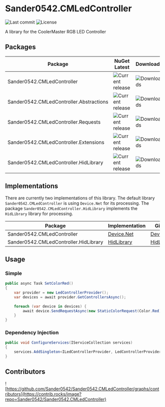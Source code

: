 # Sander0542.CMLedController
![Last commit](https://img.shields.io/github/last-commit/Sander0542/Sander0542.CMLedController?style=for-the-badge)
![License](https://img.shields.io/github/license/Sander0542/Sander0542.CMLedController?style=for-the-badge)

A library for the CoolerMaster RGB LED Controller

## Packages

| Package | NuGet Latest | Downloads |
|---------|--------------|-----------|
| Sander0542.CMLedController | ![Current release](https://img.shields.io/nuget/v/Sander0542.CMLedController) | ![Downloads](https://img.shields.io/nuget/dt/Sander0542.CMLedController) |
| Sander0542.CMLedController.Abstractions | ![Current release](https://img.shields.io/nuget/v/Sander0542.CMLedController.Abstractions) | ![Downloads](https://img.shields.io/nuget/dt/Sander0542.CMLedController.Abstractions) |
| Sander0542.CMLedController.Requests | ![Current release](https://img.shields.io/nuget/v/Sander0542.CMLedController.Requests) | ![Downloads](https://img.shields.io/nuget/dt/Sander0542.CMLedController.Requests) |
| Sander0542.CMLedController.Extensions | ![Current release](https://img.shields.io/nuget/v/Sander0542.CMLedController.Extensions) | ![Downloads](https://img.shields.io/nuget/dt/Sander0542.CMLedController.Extensions) |
| Sander0542.CMLedController.HidLibrary | ![Current release](https://img.shields.io/nuget/v/Sander0542.CMLedController.HidLibrary) | ![Downloads](https://img.shields.io/nuget/dt/Sander0542.CMLedController.HidLibrary) |

## Implementations

There are currently two implementations of this library. The default library `Sander0542.CMLedController` is using `Device.Net` for its processing. The package `Sander0542.CMLedController.HidLibrary` implements the `HidLibrary` library for processing.

| Package | Implementation | GitHub |
|---------|----------------|--------|
| Sander0542.CMLedController | [Device.Net](https://www.nuget.org/packages/Device.Net) | [Device.Net](https://github.com/MelbourneDeveloper/Device.Net) |
| Sander0542.CMLedController.HidLibrary | [HidLibrary](https://www.nuget.org/packages/HidLibrary/) | [HidLibrary](https://github.com/mikeobrien/HidLibrary) |

## Usage

### Simple

```c#
public async Task SetColorRed()
{
    var provider = new LedControllerProvider();
    var devices = await provider.GetControllersAsync();
    
    foreach (var device in devices) {
        await device.SendRequestAsync(new StaticColorRequest(Color.Red));
    }
}
```

### Dependency Injection

```c#
public void ConfigureServices(IServiceCollection services)
{
    services.AddSingleton<ILedControllerProvider, LedControllerProvider>();
}
```

## Contributors
![https://github.com/Sander0542/Sander0542.CMLedController/graphs/contributors](https://contrib.rocks/image?repo=Sander0542/Sander0542.CMLedController)